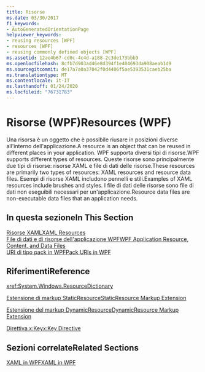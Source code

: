```yaml
---
title: Risorse
ms.date: 03/30/2017
f1_keywords:
- AutoGeneratedOrientationPage
helpviewer_keywords:
- reusing resources [WPF]
- resources [WPF]
- reusing commonly defined objects [WPF]
ms.assetid: 12ae4b67-cd0c-4c4d-a188-2c3de173bbb9
ms.openlocfilehash: 8cfb7d903ad46e8d394f1e404693da908aeab1d9
ms.sourcegitcommit: de17a7a0a37042f0d4406f5ae5393531caeb25ba
ms.translationtype: MT
ms.contentlocale: it-IT
ms.lasthandoff: 01/24/2020
ms.locfileid: "76731783"
---
```

# <a name="resources-wpf"></a><span data-ttu-id="0e779-102">Risorse (WPF)</span><span class="sxs-lookup"><span data-stu-id="0e779-102">Resources (WPF)</span></span>
<span data-ttu-id="0e779-103">Una risorsa è un oggetto che è possibile riusare in posizioni diverse all'interno dell'applicazione.</span><span class="sxs-lookup"><span data-stu-id="0e779-103">A resource is an object that can be reused in different places in your application.</span></span> <span data-ttu-id="0e779-104">WPF supporta diversi tipi di risorse.</span><span class="sxs-lookup"><span data-stu-id="0e779-104">WPF supports different types of resources.</span></span> <span data-ttu-id="0e779-105">Queste risorse sono principalmente due tipi di risorse: risorse XAML e file di dati delle risorse.</span><span class="sxs-lookup"><span data-stu-id="0e779-105">These resources are primarily two types of resources: XAML resources and resource data files.</span></span> <span data-ttu-id="0e779-106">Esempi di risorse XAML includono pennelli e stili.</span><span class="sxs-lookup"><span data-stu-id="0e779-106">Examples of XAML resources include brushes and styles.</span></span> <span data-ttu-id="0e779-107">I file di dati delle risorse sono file di dati non eseguibili necessari per un'applicazione.</span><span class="sxs-lookup"><span data-stu-id="0e779-107">Resource data files are non-executable data files that an application needs.</span></span>  
  
## <a name="in-this-section"></a><span data-ttu-id="0e779-108">In questa sezione</span><span class="sxs-lookup"><span data-stu-id="0e779-108">In This Section</span></span>  
 [<span data-ttu-id="0e779-109">Risorse XAML</span><span class="sxs-lookup"><span data-stu-id="0e779-109">XAML Resources</span></span>](../../../desktop-wpf/fundamentals/xaml-resources-define.md)  
 [<span data-ttu-id="0e779-110">File di dati e di risorse dell'applicazione WPF</span><span class="sxs-lookup"><span data-stu-id="0e779-110">WPF Application Resource, Content, and Data Files</span></span>](../app-development/wpf-application-resource-content-and-data-files.md)  
 [<span data-ttu-id="0e779-111">URI di tipo pack in WPF</span><span class="sxs-lookup"><span data-stu-id="0e779-111">Pack URIs in WPF</span></span>](../app-development/pack-uris-in-wpf.md)  
  
## <a name="reference"></a><span data-ttu-id="0e779-112">Riferimenti</span><span class="sxs-lookup"><span data-stu-id="0e779-112">Reference</span></span>  
 <xref:System.Windows.ResourceDictionary>  
  
 [<span data-ttu-id="0e779-113">Estensione di markup StaticResource</span><span class="sxs-lookup"><span data-stu-id="0e779-113">StaticResource Markup Extension</span></span>](staticresource-markup-extension.md)  
  
 [<span data-ttu-id="0e779-114">Estensione del markup DynamicResource</span><span class="sxs-lookup"><span data-stu-id="0e779-114">DynamicResource Markup Extension</span></span>](dynamicresource-markup-extension.md)  
  
 [<span data-ttu-id="0e779-115">Direttiva x:Key</span><span class="sxs-lookup"><span data-stu-id="0e779-115">x:Key Directive</span></span>](../../../desktop-wpf/xaml-services/xkey-directive.md)  
  
## <a name="related-sections"></a><span data-ttu-id="0e779-116">Sezioni correlate</span><span class="sxs-lookup"><span data-stu-id="0e779-116">Related Sections</span></span>  
 [<span data-ttu-id="0e779-117">XAML in WPF</span><span class="sxs-lookup"><span data-stu-id="0e779-117">XAML in WPF</span></span>](xaml-in-wpf.md)

